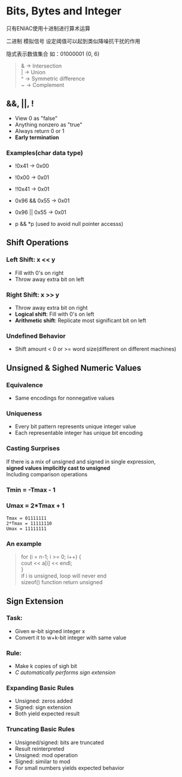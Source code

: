 # Bits, Bytes and Integer

只有ENIAC使用十进制进行算术运算    
    
二进制 模拟信号 设定阈值可以起到类似降噪抗干扰的作用    

隐式表示数值集合 如：01000001 {0, 6}    
> & -> Intersection     
> | -> Union    
> ^ -> Symmetric difference    
> ~ -> Complement    
    
     
## &&, ||, !    
+ View 0 as "false"
+ Anything nonzero as "true"
+ Always return 0 or 1
+ **Early termination**
     
### Examples(char data type)
+ !0x41 -> 0x00
+ !0x00 -> 0x01
+ !!0x41 -> 0x01    
   
+ 0x96 && 0x55 -> 0x01
+ 0x96 || 0x55 -> 0x01
+ p && \*p (used to avoid null pointer accesss)

## Shift Operations
### Left Shift: x \<\< y
+ Fill with 0's on right   
+ Throw away extra bit on left   
### Right Shift: x >> y
+ Throw away extra bit on right   
+ **Logical shift**: Fill with 0's on left
+ **Arithmetic shift**: Replicate most significant bit on left
### Undefined Behavior
+ Shift amount < 0 or >= word size(different on different machines)   
    
## Unsigned & Sighed Numeric Values
### Equivalence
+ Same encodings for nonnegative values
### Uniqueness
+ Every bit pattern represents unique integer value
+ Each representable integer has unique bit encoding

### Casting Surprises
If there is a mix of unsigned and signed in single expression,   
**signed values implicitly cast to unsigned**    
Including comparison operations    

### Tmin = -Tmax - 1
### Umax = 2\*Tmax + 1
	Tmax = 01111111
	2*Tmax = 11111110
	Umax = 11111111
### An example
> for (i = n-1; i >= 0; i++) {     
>     cout << a[i] << endl;    	
> }    
> if i is unsigned, loop will never end    
> sizeof() function return unsigned    

## Sign Extension
### Task:
+ Given w-bit signed integer x
+ Convert it to w+k-bit integer with same value
### Rule:
+ Make k copies of sigh bit
+ *C automatically performs sign extension*

### Expanding Basic Rules
+ Unsigned: zeros added
+ Signed: sign extension
+ Both yield expected result

### Truncating Basic Rules
+ Unsigned/signed: bits are truncated
+ Result reinterpreted
+ Unsigned: mod operation
+ Signed: similar to mod
+ For small numbers yields expected behavior
